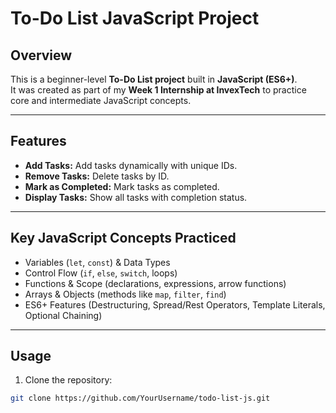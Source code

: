 # To-Do List JavaScript Project

## Overview
This is a beginner-level **To-Do List project** built in **JavaScript (ES6+)**.  
It was created as part of my **Week 1 Internship at InvexTech** to practice core and intermediate JavaScript concepts.

---

## Features
- **Add Tasks:** Add tasks dynamically with unique IDs.
- **Remove Tasks:** Delete tasks by ID.
- **Mark as Completed:** Mark tasks as completed.
- **Display Tasks:** Show all tasks with completion status.

---

## Key JavaScript Concepts Practiced
- Variables (`let`, `const`) & Data Types  
- Control Flow (`if`, `else`, `switch`, loops)  
- Functions & Scope (declarations, expressions, arrow functions)  
- Arrays & Objects (methods like `map`, `filter`, `find`)  
- ES6+ Features (Destructuring, Spread/Rest Operators, Template Literals, Optional Chaining)

---

## Usage
1. Clone the repository:
```bash
git clone https://github.com/YourUsername/todo-list-js.git
